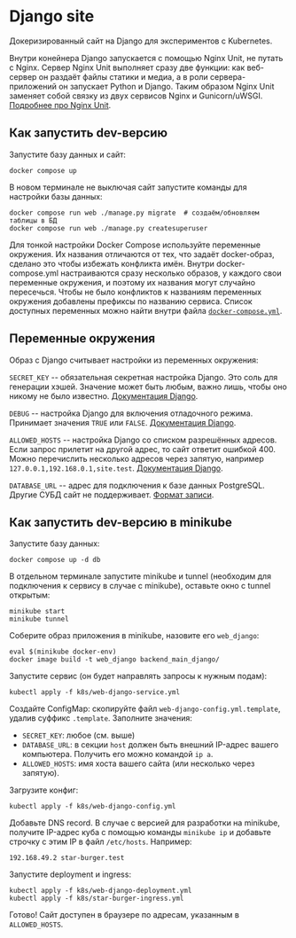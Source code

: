 # Django site

Докеризированный сайт на Django для экспериментов с Kubernetes.

Внутри конейнера Django запускается с помощью Nginx Unit, не путать с Nginx. Сервер Nginx Unit выполняет сразу две функции: как веб-сервер он раздаёт файлы статики и медиа, а в роли сервера-приложений он запускает Python и Django. Таким образом Nginx Unit заменяет собой связку из двух сервисов Nginx и Gunicorn/uWSGI. [Подробнее про Nginx Unit](https://unit.nginx.org/).

## Как запустить dev-версию

Запустите базу данных и сайт:

```shell
docker compose up
```

В новом терминале не выключая сайт запустите команды для настройки базы данных:

```shell
docker compose run web ./manage.py migrate  # создаём/обновляем таблицы в БД
docker compose run web ./manage.py createsuperuser
```

Для тонкой настройки Docker Compose используйте переменные окружения. Их названия отличаются от тех, что задаёт docker-образ, сделано это чтобы избежать конфликта имён. Внутри docker-compose.yml настраиваются сразу несколько образов, у каждого свои переменные окружения, и поэтому их названия могут случайно пересечься. Чтобы не было конфликтов к названиям переменных окружения добавлены префиксы по названию сервиса. Список доступных переменных можно найти внутри файла [`docker-compose.yml`](./docker-compose.yml).

## Переменные окружения

Образ с Django считывает настройки из переменных окружения:

`SECRET_KEY` -- обязательная секретная настройка Django. Это соль для генерации хэшей. Значение может быть любым, важно лишь, чтобы оно никому не было известно. [Документация Django](https://docs.djangoproject.com/en/3.2/ref/settings/#secret-key).

`DEBUG` -- настройка Django для включения отладочного режима. Принимает значения `TRUE` или `FALSE`. [Документация Django](https://docs.djangoproject.com/en/3.2/ref/settings/#std:setting-DEBUG).

`ALLOWED_HOSTS` -- настройка Django со списком разрешённых адресов. Если запрос прилетит на другой адрес, то сайт ответит ошибкой 400. Можно перечислить несколько адресов через запятую, например `127.0.0.1,192.168.0.1,site.test`. [Документация Django](https://docs.djangoproject.com/en/3.2/ref/settings/#allowed-hosts).

`DATABASE_URL` -- адрес для подключения к базе данных PostgreSQL. Другие СУБД сайт не поддерживает. [Формат записи](https://github.com/jacobian/dj-database-url#url-schema).

## Как запустить dev-версию в minikube

Запустите базу данных:
```shell
docker compose up -d db
```

В отдельном терминале запустите minikube и tunnel 
(необходим для подключения к сервису в случае с minikube), 
оставьте окно с tunnel открытым:
```shell
minikube start
minikube tunnel
```

Соберите образ приложения в minikube, назовите его `web_django`:
```shell
eval $(minikube docker-env)
docker image build -t web_django backend_main_django/
```

Запустите сервис (он будет направлять запросы к нужным подам):
```shell
kubectl apply -f k8s/web-django-service.yml
```

Создайте ConfigMap: скопируйте файл `web-django-config.yml.template`, 
удалив суффикс `.template`. 
Заполните значения:
- `SECRET_KEY`: любое (см. выше)
- `DATABASE_URL`: в секции `host` должен быть внешний IP-адрес вашего компьютера. 
Получить его можно командой `ip a`.
- `ALLOWED_HOSTS`: имя хоста вашего сайта (или несколько через запятую).

Загрузите конфиг:
```shell
kubectl apply -f k8s/web-django-config.yml
```

Добавьте DNS record. В случае с версией для разработки на minikube, получите IP-адрес куба с помощью команды `minikube ip` и добавьте строчку с этим IP в файл `/etc/hosts`. Например:
```
192.168.49.2 star-burger.test
```


Запустите deployment и ingress:
```shell
kubectl apply -f k8s/web-django-deployment.yml
kubectl apply -f k8s/star-burger-ingress.yml
```


Готово! Сайт доступен в браузере по адресам, указанным в `ALLOWED_HOSTS`.
